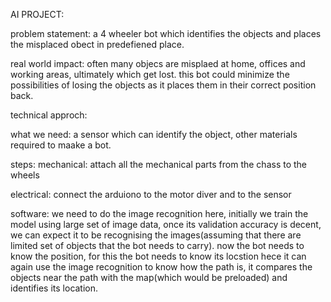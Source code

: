 AI PROJECT:

problem statement: a 4 wheeler bot which identifies the objects and places the misplaced obect in predefiened place.

real world impact: often many objecs are misplaed at home, offices and working areas, ultimately which get lost. this bot could minimize the possibilities of losing the objects as it places them in their correct position back.

technical approch:

what we need:
 a sensor which can identify the object, other materials required to maake a bot.

steps:
mechanical:
attach all the mechanical parts from the chass to the wheels

electrical:
connect the arduiono to the motor diver and to the sensor

software:
we need to do the image recognition here, initially we train the model using large set of image data, once its validation accuracy is decent, we can expect it to be recognising the images(assuming that there are limited set of objects that the bot needs to carry). now the bot needs to know the position, for this the bot needs to know its locstion hece it can again use the image recognition to know how the path is, it compares the objects near the path with the map(which would be preloaded) and identifies its location.



